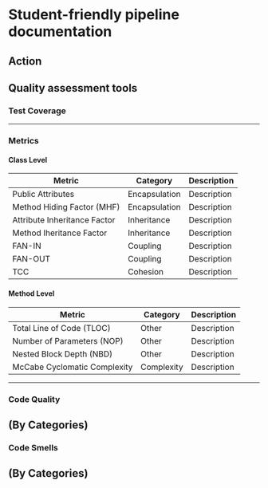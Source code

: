 # Student-friendly pipeline documentation

## Action

## Quality assessment tools

### Test Coverage
---

### Metrics
#### Class Level
| Metric | Category | Description |
| ------ | -------- | ----------- |
| Public Attributes | Encapsulation | Description |
| Method Hiding Factor (MHF) | Encapsulation | Description |
| Attribute Inheritance Factor | Inheritance | Description |
| Method Iheritance Factor | Inheritance | Description |
| FAN-IN | Coupling | Description |
| FAN-OUT | Coupling | Description |
| TCC | Cohesion | Description |

#### Method Level
| Metric | Category | Description |
| ------ | -------- | ----------- |
| Total Line of Code (TLOC) | Other | Description |
| Number of Parameters (NOP) | Other | Description |
| Nested Block Depth (NBD) | Other | Description |
| McCabe Cyclomatic Complexity | Complexity | Description |

---
### Code Quality
(By Categories)
---
### Code Smells
(By Categories)
---
